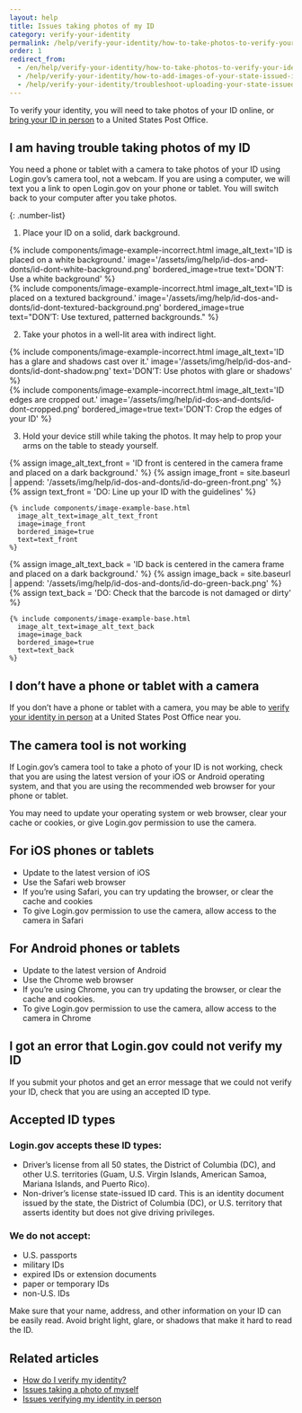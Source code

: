 ```yaml
---
layout: help
title: Issues taking photos of my ID
category: verify-your-identity
permalink: /help/verify-your-identity/how-to-take-photos-to-verify-your-identity/
order: 1
redirect_from:
  - /en/help/verify-your-identity/how-to-take-photos-to-verify-your-identity/
  - /help/verify-your-identity/how-to-add-images-of-your-state-issued-id/
  - /help/verify-your-identity/troubleshoot-uploading-your-state-issued-id/
---
```


To verify your identity, you will need to take photos of your ID online, or [bring your ID in person](#) to a United States Post Office.

## I am having trouble taking photos of my ID

You need a phone or tablet with a camera to take photos of your ID using Login.gov’s camera tool, not a webcam.  If you are using a computer, we will text you a link to open Login.gov on your phone or tablet. You will switch back to your computer after you take photos.

{: .number-list}

1. Place your ID on a solid, dark background.

<div class="grid-row grid-gap">
  <div class="tablet:grid-col">
    {%
      include components/image-example-incorrect.html
      image_alt_text='ID is placed on a white background.'
      image='/assets/img/help/id-dos-and-donts/id-dont-white-background.png'
      bordered_image=true
      text='DON’T: Use a white background'
    %}
  </div>
  <div class="tablet:grid-col">
    {%
      include components/image-example-incorrect.html
      image_alt_text='ID is placed on a textured background.'
      image='/assets/img/help/id-dos-and-donts/id-dont-textured-background.png'
      bordered_image=true
      text="DON’T: Use textured, patterned backgrounds."
    %}
  </div>
</div>

2. Take your photos in a well-lit area with indirect light.

<div class="grid-row grid-gap">
  <div class="tablet:grid-col">
    {%
      include components/image-example-incorrect.html
      image_alt_text='ID has a glare and shadows cast over it.'
      image='/assets/img/help/id-dos-and-donts/id-dont-shadow.png'
      text='DON’T: Use photos with glare or shadows'
    %}
  </div>
  <div class="tablet:grid-col">
    {%
      include components/image-example-incorrect.html
      image_alt_text='ID edges are cropped out.'
      image='/assets/img/help/id-dos-and-donts/id-dont-cropped.png'
      bordered_image=true
      text='DON’T: Crop the edges of your ID'
    %}
  </div>
</div>

3. Hold your device still while taking the photos. It may help to prop your arms on the table to steady yourself.

<div class="grid-row grid-gap">
  <div class="tablet:grid-col">
    {% assign image_alt_text_front = 'ID front is centered in the camera frame and placed on a dark background.' %}
    {% assign image_front = site.baseurl | append: '/assets/img/help/id-dos-and-donts/id-do-green-front.png' %}
    {% assign text_front = 'DO: Line up your ID with the guidelines' %}

    {% include components/image-example-base.html
      image_alt_text=image_alt_text_front
      image=image_front
      bordered_image=true
      text=text_front
    %}
  </div>
  <div class="tablet:grid-col">
    {% assign image_alt_text_back = 'ID back is centered in the camera frame and placed on a dark background.' %}
    {% assign image_back = site.baseurl | append: '/assets/img/help/id-dos-and-donts/id-do-green-back.png' %}
    {% assign text_back = 'DO: Check that the barcode is not damaged or dirty' %}

    {% include components/image-example-base.html
      image_alt_text=image_alt_text_back
      image=image_back
      bordered_image=true
      text=text_back
    %}
  </div>
</div>

## I don’t have a phone or tablet with a camera

If you don’t have a phone or tablet with a camera, you may be able to [verify your identity in person](#) at a United States Post Office near you.

## The camera tool is not working

If Login.gov’s camera tool to take a photo of your ID is not working, check that you are using the latest version of your iOS or Android operating system, and that you are using the recommended web browser for your phone or tablet.

You may need to update your operating system or web browser, clear your cache or cookies, or give Login.gov permission to use the camera.

## For iOS phones or tablets

- Update to the latest version of iOS
- Use the Safari web browser
- If you’re using Safari, you can try updating the browser, or clear the cache and cookies
- To give Login.gov permission to use the camera, allow access to the camera in Safari

## For Android phones or tablets

- Update to the latest version of Android
- Use the Chrome web browser
- If you’re using Chrome, you can try updating the browser, or clear the cache and cookies.
- To give Login.gov permission to use the camera, allow access to the camera in Chrome

## I got an error that Login.gov could not verify my ID

If you submit your photos and get an error message that we could not verify your ID, check that you are using an accepted ID type.

## Accepted ID types

### Login.gov accepts these ID types:

- Driver’s license from all 50 states, the District of Columbia (DC), and other U.S. territories (Guam, U.S. Virgin Islands, American Samoa, Mariana Islands, and Puerto Rico).
- Non-driver’s license state-issued ID card. This is an identity document issued by the state, the District of Columbia (DC), or U.S. territory that asserts identity but does not give driving privileges.

### We do not accept:

- U.S. passports
- military IDs
- expired IDs or extension documents
- paper or temporary IDs
- non-U.S. IDs

Make sure that your name, address, and other information on your ID can be easily read. Avoid bright light, glare, or shadows that make it hard to read the ID.

## Related articles

* [How do I verify my identity?](#)
* [Issues taking a photo of myself](#)
* [Issues verifying my identity in person](#)
